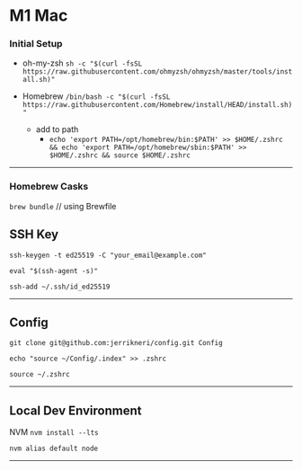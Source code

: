 # M1 Mac

### Initial Setup

- oh-my-zsh
`sh -c "$(curl -fsSL https://raw.githubusercontent.com/ohmyzsh/ohmyzsh/master/tools/install.sh)"`

- Homebrew
`/bin/bash -c "$(curl -fsSL https://raw.githubusercontent.com/Homebrew/install/HEAD/install.sh)"`
    - add to path
        - `echo 'export PATH=/opt/homebrew/bin:$PATH' >> $HOME/.zshrc && echo 'export PATH=/opt/homebrew/sbin:$PATH' >> $HOME/.zshrc && source $HOME/.zshrc`

---

### Homebrew Casks
`brew bundle` // using Brewfile

## SSH Key
`ssh-keygen -t ed25519 -C "your_email@example.com"`

`eval "$(ssh-agent -s)"`

`ssh-add ~/.ssh/id_ed25519`

---

## Config
`git clone git@github.com:jerrikneri/config.git Config`

`echo "source ~/Config/.index" >> .zshrc`

`source ~/.zshrc`

---

## Local Dev Environment

NVM
`nvm install --lts`

`nvm alias default node`

---